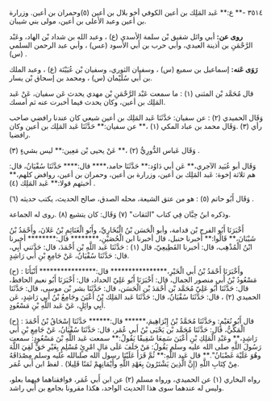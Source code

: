 ٣٥١٤ -** ع:** عَبد المَلِك بن أعين الكوفي أخو بلال بن أعين (٥)وحمران بن أعين. وزرارة بن أعين وعبد الأعلى بن أعين، مولى بني شيبان.

**روى عن:** أبي وائل شقيق بْن سلمة الأسدي (ع) ، وعبد الله بن شداد بْن الهاد، وعَبْد الرَّحْمَنِ بن أذينة العبدي، وأبي حرب بن أَبي الأسود (عس) ، وأبي عبد الرحمن السلمي (س) .

**رَوَى عَنه:** إسماعيل بن سميع (س) ، وسفيان الثوري، وسفيان بْن عُيَيْنَة (ع) ، وعبد الملك بن أَبي سُلَيْمان (س) ، ومحمد بن إسحاق بْن يسار.

قال مُحَمَّد بْن المثنى (١) : ما سمعت عَبْد الرَّحْمَنِ بْن مهدي يحدث عَن سفيان، عَنْ عَبد المَلِك بن أعين، وكان يحدث فيما أخبرت عنه ثم أمسك.

وَقَال الحميدي (٢) : عن سفيان: حَدَّثَنَا عَبد المَلِك بن أعين شيعي كان عندنا رافضي صاحب رأي (٣) .وَقَال محمد بن عباد المكي (١) ،** عن سفيان:** حَدَّثَنَا عَبد المَلِك بن أعين وكان رافضيا.

وَقَال عَباس الدُّورِيُّ (٢) ،** عَنْ يحيى بْن مَعِين:** ليس بشيءٍ (٣) .

وَقَال أبو عُبَيد الآجري،** عَن أبي دَاوُد:** حَدَّثَنَا حامد،**** قال:**** حَدَّثَنَا سُفْيَانُ، قال: هم ثلاثة إخوة: عَبد المَلِك بن أعين، وزرارة بن أعين، وحمران بن أعين، روافض كلهم،** أخبثهم قولا:** عَبد المَلِك (٤) .

وَقَال أَبُو حاتم (٥) : هو من عتق الشيعة، محله الصدق، صالح الحديث، يكتب حديثه (٦) .

وذكره ابنُ حِبَّان فِي كتاب "الثقات" (٧) وَقَال: كان يتشيع (٨) .روى له الجماعة.

أَخْبَرَنَا أَبُو الفرج بْن قدامة، وأبو الْحَسَن بْنُ الْبُخَارِيِّ، وأَبُو الْغَنَائِمِ بْنُ عَلانَ، وأَحْمَدُ بْنُ شَيْبَانَ،** قَالُوا:** أخبرنا حنبل، قال أخبرنا ابن الْحُصَيْنِ،******** قال:******** أخبرنا ابْنُ الْمُذْهِب، قال: أخبرنا القَطِيعِيّ، قال (١) : حَدَّثَنَا عَبد اللَّهِ بْن أَحْمَدَ، قال: حَدَّثني أَبِي، قال: حَدَّثَنَا سُفْيَانُ، عَنْ جَامِعِ بْنِ أَبي رَاشِدٍ.

(ح) : وأَخْبَرَنَا أَحْمَدُ بْنُ أَبي الْخَيْرِ،**************** قال:**************** أَنْبَأَنَا مَسْعُودُ بْنُ أَبي منصور الجمال، قال: أَخْبَرَنَا أَبُو عَلِيّ الحداد، قال: أَخْبَرَنَا أَبُو نعيم الحافظ، قال: حَدَّثَنَا أَبُو عَلِيّ مُحَمَّد بْن أَحْمَدَ بْن الْحَسَن، قال: حَدَّثَنَا بشر بْن موسى، قال: حَدَّثَنَا الحميدي (٢) ، قال: حَدَّثَنَا سُفْيَانُ، قال: حَدَّثَنَا عَبد المَلِك بْنُ أَعْيَنَ وجَامِعُ بْنُ أَبي رَاشِدٍ، عَن أَبِي وائِلٍ، عَنْ عَبد اللَّهِ بْنِ مَسْعُودٍ.

(ح) : قال أَبُو نُعَيْمٍ: وحَدَّثَنَا مُحَمَّدُ بْنُ إِبْرَاهِيمَ،****** قال:****** حَدَّثَنَا إِسْحَاقُ بْنُ أَحْمَدَ الْمَكِّيُّ، قال: حَدَّثَنَا مُحَمَّد بْن يَحْيَى بْنُ أَبي عُمَر، قال: حَدَّثَنَا سُفْيَانُ، عَنْ جَامِعِ بْنِ أَبي رَاشِدٍ،** وعَبْدِ الْمَلِكِ بْنِ أَعْيَنَ سَمِعَا شَقِيقًا يَقُولُ:** سمعت عَبد اللَّهِ بْنَ مَسْعُودٍ: سمعت رَسُولَ اللَّهِ صلى الله عليه وسلم يَقُولُ: مَنْ حَلَفَ عَلَى مَالِ امْرِئٍ مُسْلِمٍ بِغَيْرِ حَقٍّ لَقِيَ اللَّهَ وهُوَ عَلَيْهَ غَضْبَانُ".** قال عَبد اللَّهِ:** ثُمَّ قَرَأَ عَلَيْنَا رسول الله صلىالله عليه وسلم مِصْدَاقَهُ مِنْ كِتَابِ اللَّهِ (إِنَّ الَّذِينَ يَشْتَرُونَ بِعَهْدِ اللَّهِ وأَيْمَانِهِمْ ثَمَنًا قَلِيلا) . لفظ ابن أَبي عُمَر.

رواه البخاري (١) عن الحميدي، ورواه مسلم (٢) عن ابن أَبي عُمَر، فوافقناهما فيهما بعلو، وليس له عندهما سوى هذا الحديث الواحد، هكذا مقرونا بجامع بن أَبي راشد.